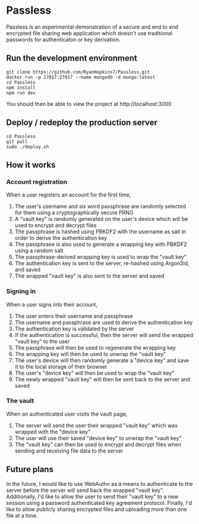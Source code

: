 # Passless
Passless is an experimental demonstration of a secure and end to end encrypted file sharing web application which doesn't use traditional passwords for authenticaton or key derivation.

## Run the development environment
```
git clone https://github.com/RyanHopkins7/Passless.git
docker run -p 27017:27017 --name mongodb -d mongo:latest
cd Passless
npm install
npm run dev
```
You should then be able to view the project at http://localhost:3000

## Deploy / redeploy the production server
```
cd Passless
git pull
sudo ./deploy.sh
```

## How it works

### Account registration
When a user registers an account for the first time, 
1. The user's username and six word passphrase are randomly selected for them using a cryptographically secure PRNG
2. A "vault key" is randomly generated on the user's device which will be used to encrypt and decrypt files
3. The passphrase is hashed using PBKDF2 with the username as salt in order to derive the authentication key
4. The passphrase is also used to generate a wrapping key with PBKDF2 using a random salt
5. The passphrase-derived wrapping key is used to wrap the "vault key"
6. The authentication key is sent to the server, re-hashed using Argon2id, and saved
7. The wrapped "vault key" is also sent to the server and saved

### Signing in
When a user signs into their account,
1. The user enters their username and passphrase
2. The username and passphrase are used to derive the authentication key
3. The authentication key is validated by the server
4. If the authentication is successful, then the server will send the wrapped "vault key" to the user
5. The passphrase will then be used to regenerate the wrapping key
6. The wrapping key will then be used to unwrap the "vault key"
7. The user's device will then randomly generate a "device key" and save it to the local storage of their browser
8. The user's "device key" will then be used to wrap the "vault key"
9. The newly wrapped "vault key" will then be sent back to the server and saved

### The vault
When an authenticated user visits the vault page,
1. The server will send the user their wrapped "vault key" which was wrapped with the "device key"
2. The user will use their saved "device key" to unwrap the "vault key"
3. The "vault key" can then be used to encrypt and decrypt files when sending and receiving file data to the server

## Future plans
In the future, I would like to use WebAuthn as a means to authenticate to the server before the server will send back the wrapped "vault key". Additionally, I'd like to allow the user to send their "vault key" to a new session using a password authenticated key agreement protocol. Finally, I'd like to allow publicly sharing encrypted files and uploading more than one file at a time.
